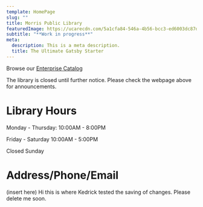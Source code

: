 ```yaml
---
template: HomePage
slug: ""
title: Morris Public Library
featuredImage: https://ucarecdn.com/5a1cfa84-546a-4b56-bcc3-ed6003dc87d1/
subtitle: "**Work in progress**"
meta:
  description: This is a meta description.
  title: The Ultimate Gatsby Starter
---
```

Browse our [Enterprise Catalog](https://www.morrispublib.org/client/en_US/mo/?dt=list)

The library is closed until further notice. Please check the webpage above for announcements.

# Library Hours

Monday - Thursday: 10:00AM - 8:00PM

Friday - Saturday 10:00AM - 5:00PM

Closed Sunday

# Address/Phone/Email

(insert here) Hi this is where Kedrick tested the saving of changes. Please delete me soon.